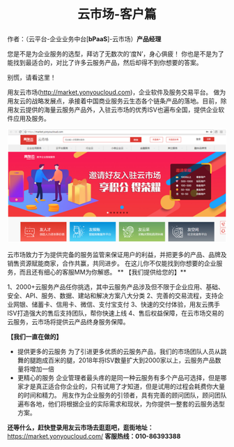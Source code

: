 # <p align="center">云市场-客户篇</p>
作者：（云平台-企业业务中台[**bPaaS**]-云市场）**产品经理**


您是不是为企业服务的选型，拜访了无数次的‘度N’，身心俱疲！
你也是不是为了能找到最适合的，对比了许多云服务产品，然后却得不到你想要的答案。

别慌，请看这里！

用友云市场(http://market.yonyoucloud.com)，企业软件及服务交易平台。
做为用友云的战略发展点，承接着中国商业服务云生态各个链条产品的落地。目前，除用友云提供的海量云服务产品外，入驻云市场的优秀ISV也遍布全国，提供企业软件应用及服务。

![](/articles/201806/images/article7/images7.1.png)

云市场致力于为提供完备的服务监管来保证用户的利益，并把更多的产品、品牌及销售资源赋能商家，合作共赢，共同进步。
在这儿你不仅能找到你想要的企业服务，而且还有细心的客服MM为你解惑。
**
【我们提供给您的】**

1、2000+云服务产品任你挑选，其中云服务产品涉及但不限于企业应用、基础、安全、API、服务、数据、建站和解决方案八大分类
2、完善的交易流程，支持企业网银、储蓄卡、信用卡、微信、支付宝支付
3、快速的交付体验，用友云携手ISV打造强大的售后支持团队，帮你快速上线
4、售后权益保障，在云市场交易的云服务，云市场将提供云产品终身服务保障。

**【我们一直在做的】**

* 提供更多的云服务
为了引进更多优质的云服务产品，我们的市场团队人员从跳舞的腿跑成百米的腿，2018年将ISV数量扩大到2000家以上，云服务产品数量将增加一倍
* 更精心的服务
企业管理者最头疼的是同一种云服务有多个产品可选择，但是哪家才是真正适合你企业的，只有试用了才知道，但是试用的过程会耗费你大量的时间和精力。
用友作为企业服务的引领者，具有完善的顾问团队，顾问团队遍布各地，他们将根据企业的实际需求和现状，为你提供一整套的云服务选型方案。

**还等什么，赶快登录用友云市场去逛逛吧，逛街地址：**
https://market.yonyoucloud.com/
**客服热线：010-86393388**
		 
